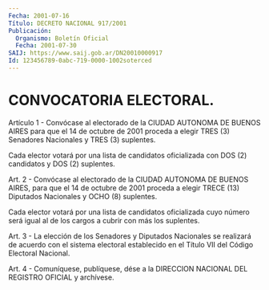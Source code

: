 ```yaml
---
Fecha: 2001-07-16
Título: DECRETO NACIONAL 917/2001
Publicación:
  Organismo: Boletín Oficial
  Fecha: 2001-07-30
SAIJ: https://www.saij.gob.ar/DN20010000917
Id: 123456789-0abc-719-0000-1002soterced
---
```

# CONVOCATORIA ELECTORAL.

<a id="1"></a>
Artículo  1  -  Convócase  al  electorado  de la CIUDAD AUTONOMA DE BUENOS  AIRES para que el 14 de octubre de 2001  proceda  a  elegir TRES (3) Senadores Nacionales y TRES (3) suplentes.

Cada elector  votará  por  una lista de candidatos oficializada con DOS (2) candidatos y DOS (2) suplentes.

<a id="2"></a>
Art. 2 - Convócase al electorado  de  la  CIUDAD AUTONOMA DE BUENOS AIRES,  para que el 14 de octubre de 2001 proceda  a  elegir  TRECE (13) Diputados Nacionales y OCHO (8) suplentes.

Cada elector  votará  por una lista de candidatos oficializada cuyo número será igual al de  los  cargos a cubrir con más los suplentes.

<a id="3"></a>
Art. 3 - La elección de los Senadores  y  Diputados  Nacionales  se realizará  de  acuerdo  con  el sistema electoral establecido en el Título VII del Código Electoral Nacional.

<a id="4"></a>
Art. 4 - Comuníquese, publíquese,  dése a la DIRECCION NACIONAL DEL REGISTRO OFICIAL y archívese.